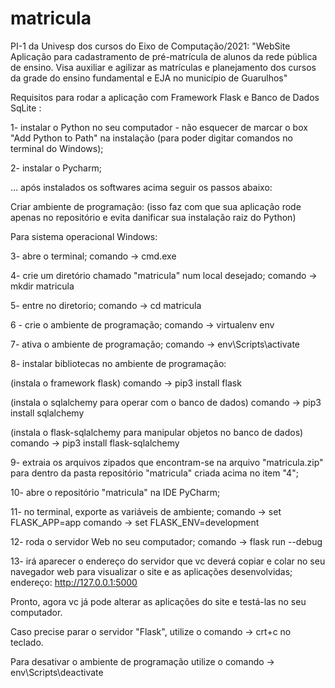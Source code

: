 # matricula
PI-1 da Univesp dos cursos do Eixo de Computação/2021:
"WebSite Aplicação para cadastramento de pré-matrícula de alunos da rede pública de ensino. Visa auxiliar e agilizar as matrículas e
planejamento dos cursos da grade do ensino fundamental e EJA no município de Guarulhos"

Requisitos para rodar a aplicação com Framework Flask e Banco de Dados SqLite :

1- instalar o Python no seu computador - não esquecer de marcar o box "Add Python to Path" na instalação (para poder digitar comandos no terminal do Windows);

2- instalar o Pycharm;

... após instalados os softwares acima seguir os passos abaixo:

Criar ambiente de programação:
(isso faz com que sua aplicação rode apenas no repositório e evita danificar sua instalação raiz do Python)

Para sistema operacional Windows:

3- abre o terminal;
comando -> cmd.exe

4- crie um diretório chamado "matricula" num local desejado;
comando -> mkdir matricula

5- entre no diretorio;
comando -> cd matricula

6 - crie o ambiente de programação;
comando -> virtualenv env

7- ativa o ambiente de programação;
comando -> env\Scripts\activate

8- instalar bibliotecas no ambiente de programação:

(instala o framework flask)
comando -> pip3 install flask

(instala o sqlalchemy para operar com o banco de dados)
comando -> pip3 install sqlalchemy

(instala o flask-sqlalchemy para manipular objetos no banco de dados)
comando -> pip3 install flask-sqlalchemy

9- extraia os arquivos zipados que encontram-se na arquivo "matricula.zip" para dentro da pasta repositório "matricula" criada acima no item "4";
 
10- abre o repositório "matricula" na IDE PyCharm;

11- no terminal, exporte as variáveis de ambiente;
comando -> set FLASK_APP=app
comando -> set FLASK_ENV=development

12- roda o servidor Web no seu computador;
comando -> flask run --debug

13- irá aparecer o endereço do servidor que vc deverá copiar e colar no seu navegador web para visualizar o site e as aplicações desenvolvidas;
endereço: http://127.0.0.1:5000

Pronto, agora vc já pode alterar as aplicações do site e testá-las no seu computador.

Caso precise parar o servidor "Flask", utilize o comando -> crt+c no teclado.

Para desativar o ambiente de programação utilize o comando -> env\Scripts\deactivate
